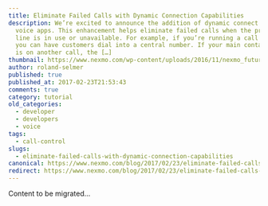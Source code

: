 ```yaml
---
title: Eliminate Failed Calls with Dynamic Connection Capabilities
description: We’re excited to announce the addition of dynamic connect for your
  voice apps. This enhancement helps eliminate failed calls when the primary
  line is in use or unavailable. For example, if you’re running a call center,
  you can have customers dial into a central number. If your main contact person
  is on another call, the […]
thumbnail: https://www.nexmo.com/wp-content/uploads/2016/11/nexmo_futureVoice.jpg
author: roland-selmer
published: true
published_at: 2017-02-23T21:53:43
comments: true
category: tutorial
old_categories:
  - developer
  - developers
  - voice
tags:
  - call-control
slugs:
  - eliminate-failed-calls-with-dynamic-connection-capabilities
canonical: https://www.nexmo.com/blog/2017/02/23/eliminate-failed-calls-with-dynamic-connection-capabilities
redirect: https://www.nexmo.com/blog/2017/02/23/eliminate-failed-calls-with-dynamic-connection-capabilities
---
```

Content to be migrated...